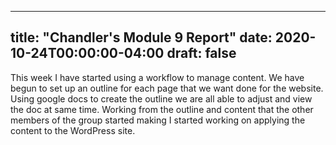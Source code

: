 
---
title: "Chandler's Module 9 Report"
date: 2020-10-24T00:00:00-04:00
draft: false
---

This week I have started using a workflow to manage content. We have begun to set up an outline for each page that we want done for the website. Using google docs to create the outline we are all able to adjust and view the doc at same time. Working from the outline and content that the other members of the group started making I started working on applying the content to the WordPress site. 
